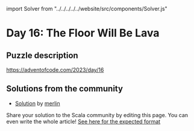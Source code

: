 import Solver from "../../../../../website/src/components/Solver.js"

# Day 16: The Floor Will Be Lava

## Puzzle description

https://adventofcode.com/2023/day/16

## Solutions from the community

- [Solution](https://github.com/merlinorg/aoc2023/blob/main/src/main/scala/Day16.scala) by [merlin](https://github.com/merlinorg/)


Share your solution to the Scala community by editing this page.
You can even write the whole article! [See here for the expected format](https://github.com/scalacenter/scala-advent-of-code/discussions/424)

